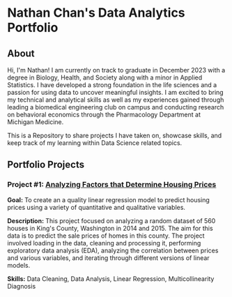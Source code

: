 # Nathan Chan's Data Analytics Portfolio
## About
Hi, I'm Nathan! I am currently on track to graduate in December 2023 with a degree in Biology, Health, and Society along with a minor in Applied Statistics. I have developed a strong foundation in the life sciences and a passion for using data to uncover meaningful insights. I am excited to bring my technical and analytical skills as well as my experiences gained through leading a biomedical engineering club on campus and conducting research on behavioral economics through the Pharmacology Department at Michigan Medicine.

This is a Repository to share projects I have taken on, showcase skills, and keep track of my learning within Data Science related topics.

## Portfolio Projects

### Project #1: [Analyzing Factors that Determine Housing Prices](https://github.com/nathnchan/kchousing)

**Goal:** To create an a quality linear regression model to predict housing prices using a variety of quantitative and qualitative variables. 

**Description:** This project focused on analyzing a random dataset of 560 houses in King's County, Washington in 2014 and 2015. The aim for this data is to predict the sale prices of homes in this county. The project involved loading in the data, cleaning and processing it, performing exploratory data analysis (EDA), analyzing the correlation between prices and various variables, and iterating through different versions of linear models. 

**Skills:** Data Cleaning, Data Analysis, Linear Regression, Multicollinearity Diagnosis
